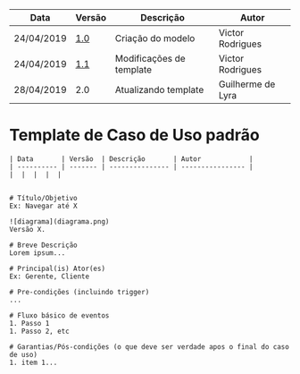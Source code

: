 | Data       | Versão  | Descrição         | Autor            |
| ---------- | ------- | ----------------- | ---------------- |
| 24/04/2019 | [1.0](https://github.com/requisitos-2019-1/Ribon/commit/ea04c1a33efcd6f3ddfe177af28bfca12eb48b56) | Criação do modelo | Victor Rodrigues |
| 24/04/2019 | [1.1](https://github.com/requisitos-2019-1/Ribon/commit/c187252f99217bfc114c309cf5eeb0d661b397aa) | Modificações de template | Victor Rodrigues |
| 28/04/2019 | 2.0 | Atualizando template | Guilherme de Lyra |

# Template de Caso de Uso padrão

```
| Data       | Versão  | Descrição       | Autor            |
| ---------- | ------- | --------------- | ---------------- |
|  |  |  |  |


# Título/Objetivo
Ex: Navegar até X

![diagrama](diagrama.png)
Versão X.

# Breve Descrição
Lorem ipsum...

# Principal(is) Ator(es)
Ex: Gerente, Cliente

# Pre-condições (incluindo trigger)
...

# Fluxo básico de eventos
1. Passo 1
1. Passo 2, etc

# Garantias/Pós-condições (o que deve ser verdade apos o final do caso de uso)
1. item 1...
```